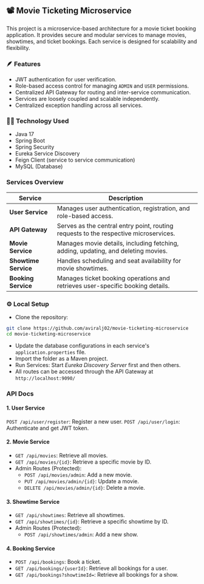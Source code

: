 ## 📽️ Movie Ticketing Microservice

This project is a microservice-based architecture for a movie ticket booking application. It provides secure and modular services to manage movies, showtimes, and ticket bookings. Each service is designed for scalability and flexibility.

### 🪶 Features

- JWT authentication for user verification.
- Role-based access control for managing `ADMIN` and `USER` permissions.
- Centralized API Gateway for routing and inter-service communication.
- Services are loosely coupled and scalable independently.
- Centralized exception handling across all services.

### 🧑‍💻 Technology Used

- Java 17
- Spring Boot
- Spring Security
- Eureka Service Discovery
- Feign Client (service to service communication)
- MySQL (Database)

### Services Overview

| **Service**          | **Description**                                                                      |
| -------------------- | ------------------------------------------------------------------------------------ |
| **User Service**     | Manages user authentication, registration, and role-based access.                    |
| **API Gateway**      | Serves as the central entry point, routing requests to the respective microservices. |
| **Movie Service**    | Manages movie details, including fetching, adding, updating, and deleting movies.    |
| **Showtime Service** | Handles scheduling and seat availability for movie showtimes.                        |
| **Booking Service**  | Manages ticket booking operations and retrieves user-specific booking details.       |

### ⚙️ Local Setup

- Clone the repository:

```bash
git clone https://github.com/aviralj02/movie-ticketing-microservice
cd movie-ticketing-microservice
```

- Update the database configurations in each service's `application.properties` file.
- Import the folder as a Maven project.
- Run Services: Start _Eureka Discovery Server_ first and then others.
- All routes can be accessed through the API Gateway at `http://localhost:9090/`

### API Docs

#### 1. User Service

`POST /api/user/register`: Register a new user.
`POST /api/user/login`: Authenticate and get JWT token.

#### 2. Movie Service

- `GET /api/movies`: Retrieve all movies.
- `GET /api/movies/{id}`: Retrieve a specific movie by ID.
- Admin Routes (Protected):
  - `POST /api/movies/admin`: Add a new movie.
  - `PUT /api/movies/admin/{id}`: Update a movie.
  - `DELETE /api/movies/admin/{id}`: Delete a movie.

#### 3. Showtime Service

- `GET /api/showtimes`: Retrieve all showtimes.
- `GET /api/showtimes/{id}`: Retrieve a specific showtime by ID.
- Admin Routes (Protected):
  - `POST /api/showtimes/admin`: Add a new show.

#### 4. Booking Service

- `POST /api/bookings`: Book a ticket.
- `GET /api/bookings/{userId}`: Retrieve all bookings for a user.
- `GET /api/bookings?showtimeId=`: Retrieve all bookings for a show.
